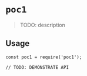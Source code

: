 # `poc1`

> TODO: description

## Usage

```
const poc1 = require('poc1');

// TODO: DEMONSTRATE API
```
